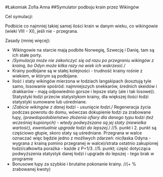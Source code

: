 #Łakomiak Zofia Anna
##Symulator podboju krain przez Wikingów

Cel symulacji:

Podbicie co najmniej takiej samej ilości krain w danym wieku, co wikingowie (wieki VIII - XI), jeśli nie - przegrana.

Zasady (mniej więcej):

- Wikingowie na starcie mają podbite Norwegię, Szwecję i Danię, tam są ich stałe porty.
- /*Symulacja może nie zakończyć się od razu po przegraniu wikingów z krainą, bo Odyn może kilka razy na wiek ich wskrzesić.*/
- Krainy podbijane są w stałej kolejności - trudność krainy rośnie z wiekiem, w którym są podbijane. 
- Ilość i staty wikingów mierzona w łodziach langskipach (kosztują tyle samo, losowanie spośród: najmniejszych snekkarów, średnich skeidów i drakkarów - mają odpowiednio gorsze i lepsze staty (ale i tak losowe)). Statystyki łodzi przeciw statystykom krainy, dla większej ilości łodzi statystyki sumowane lub uśredniane.
- /*Zabicie wikingów z danej łodzi - usunięcie łodzi.*/ Regeneracja życia podczas powrotu do domu, wówczas dokupienie łodzi za zrabowane łupy, /*prawdopodobieństwo złożenia ofiary dla danego typu łodzi (też wcześniej kupionych) - wtedy podwyższane są jej staty (niewielka wartość), ewentualnie upgrade łodzi do lepszej.*/
//5. punkt i 2. punkt są częściowo głupie, skoro staty są uśredniane. Przegrana w walce oznaczać więc będzie jedno z możliwych zdarzeń: nic(łaska Odyna - wygrana z krainą pomino przegranej w walce)/strata ostatnio zakupionej łodzi/całkowita porażka - każde z P=1/3.
//5. punkt; część dotycząca podwyższenia statystyk danej łodzi i upgrade do lepszej - tego brak w programie
- Bonusowe łupy za szybkie i brutalne pokonanie krainy.
//(+ % zrabowanej kwoty)

